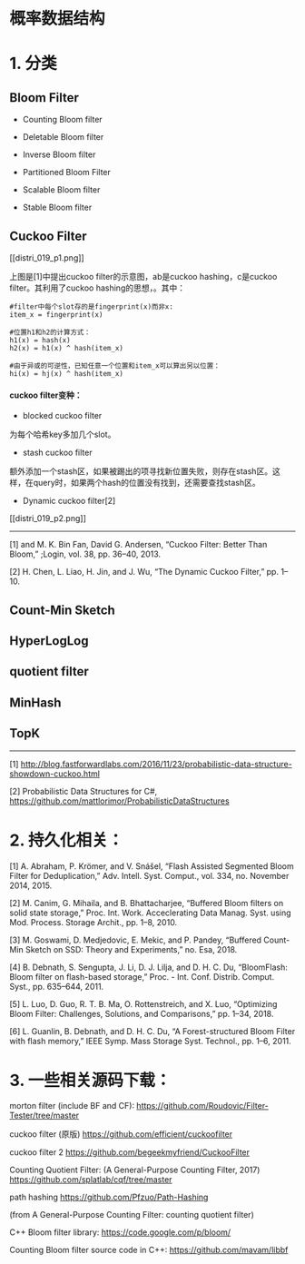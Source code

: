 # 概率数据结构
# 1. 分类
## Bloom Filter

* Counting Bloom filter

* Deletable Bloom filter

* Inverse Bloom filter

* Partitioned Bloom Filter

* Scalable Bloom filter

* Stable Bloom filter

## Cuckoo Filter

[[distri_019_p1.png]]

上图是[1]中提出cuckoo filter的示意图，ab是cuckoo hashing，c是cuckoo filter。其利用了cuckoo hashing的思想，。其中：

~~~
#filter中每个slot存的是fingerprint(x)而非x:
item_x = fingerprint(x)

#位置h1和h2的计算方式：
h1(x) = hash(x)
h2(x) = h1(x) ^ hash(item_x)

#由于异或的可逆性，已知任意一个位置和item_x可以算出另以位置：
hi(x) = hj(x) ^ hash(item_x)
~~~

#### cuckoo filter变种：

* blocked cuckoo filter

为每个哈希key多加几个slot。

* stash cuckoo filter

额外添加一个stash区，如果被踢出的项寻找新位置失败，则存在stash区。这样，在query时，如果两个hash的位置没有找到，还需要查找stash区。

* Dynamic cuckoo filter[2]

[[distri_019_p2.png]]

---

[1] and M. K. Bin Fan, David G. Andersen, “Cuckoo Filter: Better Than Bloom,” ;Login, vol. 38, pp. 36–40, 2013.

[2] H. Chen, L. Liao, H. Jin, and J. Wu, “The Dynamic Cuckoo Filter,” pp. 1–10.

## Count-Min Sketch

## HyperLogLog

## quotient filter

## MinHash

## TopK

---

[1] http://blog.fastforwardlabs.com/2016/11/23/probabilistic-data-structure-showdown-cuckoo.html

[2] Probabilistic Data Structures for C#, https://github.com/mattlorimor/ProbabilisticDataStructures

# 2. 持久化相关：


[1] A. Abraham, P. Krömer, and V. Snášel, “Flash Assisted Segmented Bloom Filter for Deduplication,” Adv. Intell. Syst. Comput., vol. 334, no. November 2014, 2015.

[2] M. Canim, G. Mihaila, and B. Bhattacharjee, “Buffered Bloom filters on solid state storage,” Proc. Int. Work. Acceclerating Data Manag. Syst. using Mod. Process. Storage Archit., pp. 1–8, 2010.

[3] M. Goswami, D. Medjedovic, E. Mekic, and P. Pandey, “Buffered Count-Min Sketch on SSD: Theory and Experiments,” no. Esa, 2018.

[4] B. Debnath, S. Sengupta, J. Li, D. J. Lilja, and D. H. C. Du, “BloomFlash: Bloom filter on flash-based storage,” Proc. - Int. Conf. Distrib. Comput. Syst., pp. 635–644, 2011.

[5] L. Luo, D. Guo, R. T. B. Ma, O. Rottenstreich, and X. Luo, “Optimizing Bloom Filter: Challenges, Solutions, and Comparisons,” pp. 1–34, 2018.

[6] L. Guanlin, B. Debnath, and D. H. C. Du, “A Forest-structured Bloom Filter with flash memory,” IEEE Symp. Mass Storage Syst. Technol., pp. 1–6, 2011.

# 3. 一些相关源码下载：
morton filter (include BF and CF): https://github.com/Roudovic/Filter-Tester/tree/master

cuckoo filter (原版) https://github.com/efficient/cuckoofilter

cuckoo filter 2 https://github.com/begeekmyfriend/CuckooFilter

Counting Quotient Filter: (A General-Purpose Counting Filter, 2017)  https://github.com/splatlab/cqf/tree/master

path hashing https://github.com/Pfzuo/Path-Hashing

(from A General-Purpose Counting Filter: counting quotient filter)

C++ Bloom filter library: https://code.google.com/p/bloom/

Counting Bloom filter source code in C++:   https://github.com/mavam/libbf


